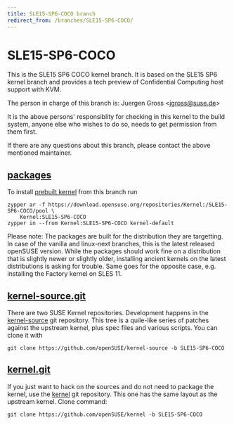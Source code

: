 ```yaml
---
title: SLE15-SP6-COCO branch
redirect_from: /branches/SLE15-SP6-COCO/
---
```

# SLE15-SP6-COCO
This is the SLE15 SP6 COCO kernel branch. It is based on the SLE15 SP6
kernel branch and provides a tech preview of Confidential Computing
host support with KVM.

The person in charge of this branch is:
Juergen Gross <[jgross@suse.de](mailto:jgross@suse.de?subject=SLE15-SP6-COCO%20branch)>

It is the above persons' responsiblity for checking in this kernel to
the build system, anyone else who wishes to do so, needs to get
permission from them first.

If there are any questions about this branch, please contact the above
mentioned maintainer.


## [packages](https://download.opensuse.org/repositories/Kernel:/SLE15-SP6-COCO)
To install
[prebuilt kernel](https://download.opensuse.org/repositories/Kernel:/SLE15-SP6-COCO)
from this branch run

```
zypper ar -f https://download.opensuse.org/repositories/Kernel:/SLE15-SP6-COCO/pool \
    Kernel:SLE15-SP6-COCO
zypper in --from Kernel:SLE15-SP6-COCO kernel-default
```

Please note: The packages are built for the distribution they are
targetting. In case of the vanilla and linux-next branches, this is the
latest released openSUSE version. While the packages should work
fine on a distribution that is slightly newer or slightly older,
installing ancient kernels on the latest distributions is asking for
trouble. Same goes for the opposite case, e.g. installing the Factory
kernel on SLES 11.

## [kernel-source.git](https://github.com/openSUSE/kernel-source/tree/SLE15-SP6-COCO)
There are two SUSE Kernel repositories. Development happens in the
[kernel-source](https://github.com/openSUSE/kernel-source/tree/SLE15-SP6-COCO)
git repository. This tree is a quile-like series of patches against the
upstream kernel, plus spec files and various scripts. You can clone it
with

```
git clone https://github.com/openSUSE/kernel-source -b SLE15-SP6-COCO
```

## [kernel.git](https://github.com/openSUSE/kernel/tree/SLE15-SP6-COCO)
If you just want to hack on the sources and do not need to package the
kernel, use the [kernel](https://github.com/openSUSE/kernel/tree/SLE15-SP6-COCO)
git repository. This one has the same layout as the upstream kernel. Clone
command:

```
git clone https://github.com/openSUSE/kernel -b SLE15-SP6-COCO
```


